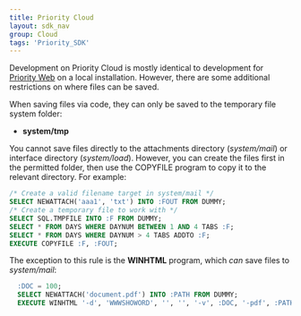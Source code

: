 ```yaml
---
title: Priority Cloud
layout: sdk_nav
group: Cloud
tags: 'Priority_SDK'
---
```


Development on Priority Cloud is mostly identical to development for [Priority Web](Priority-Web) on a local installation. However, there are some additional restrictions on where files can be saved.

When saving files via code, they can only be saved to the temporary file system folder:

- **system/tmp**

You cannot save files directly to the attachments directory (*system/mail*) or interface directory (*system/load*). However, you can create the files first in the permitted folder, then use the COPYFILE program to copy it to the relevant directory. For example:

```sql
/* Create a valid filename target in system/mail */
SELECT NEWATTACH('aaa1', 'txt') INTO :FOUT FROM DUMMY;
/* Create a temporary file to work with */
SELECT SQL.TMPFILE INTO :F FROM DUMMY;
SELECT * FROM DAYS WHERE DAYNUM BETWEEN 1 AND 4 TABS :F;
SELECT * FROM DAYS WHERE DAYNUM > 4 TABS ADDTO :F;
EXECUTE COPYFILE :F, :FOUT;
```

The exception to this rule is the **WINHTML** program, which *can* save files to *system/mail*:

```sql
  :DOC = 100;
  SELECT NEWATTACH('document.pdf') INTO :PATH FROM DUMMY;
  EXECUTE WINHTML '-d', 'WWWSHOWORD', '', '', '-v', :DOC, '-pdf', :PATH;
```

